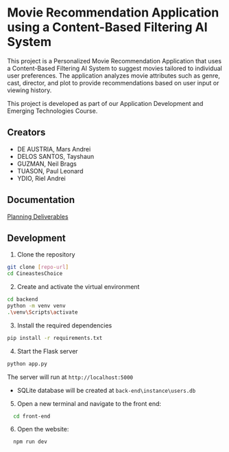 # Movie Recommendation Application using a Content-Based Filtering AI System

This project is a Personalized Movie Recommendation Application that uses a Content-Based Filtering AI System to suggest movies tailored to individual user preferences. The application analyzes movie attributes such as genre, cast, director, and plot to provide recommendations based on user input or viewing history.

This project is developed as part of our Application Development and Emerging Technologies Course.


## Creators

- DE AUSTRIA, Mars Andrei
- DELOS SANTOS, Tayshaun
- GUZMAN, Neil Brags
- TUASON, Paul Leonard
- YDIO, Riel Andrei


## Documentation

[Planning Deliverables](https://docs.google.com/document/d/1fTf7k4W9xQbLRtqovgkYg1ge-_qTpJ0l1CPcjB897LY/edit?usp=sharing)


## Development

1. Clone the repository
```bash
git clone [repo-url]
cd CineastesChoice
```

2. Create and activate the virtual environment
```bash
cd backend
python -m venv venv
.\venv\Scripts\activate
```

3. Install the required dependencies
```bash
pip install -r requirements.txt
```

4. Start the Flask server
```bash
python app.py
```

The server will run at `http://localhost:5000`

- SQLite database will be created at `back-end\instance\users.db`

5. Open a new terminal and navigate to the front end:

```bash
  cd front-end
```

6. Open the website:

```bash
  npm run dev
```
